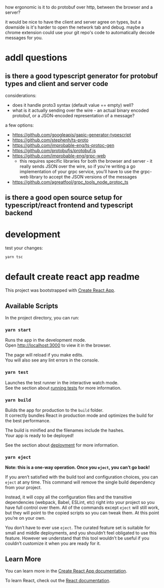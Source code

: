 how ergonomic is it to do protobuf over http, between the browser and a server?

it would be nice to have the client and server agree on types, but a downside
is it's harder to open the network tab and debug. maybe a chrome extension
could use your git repo's code to automatically decode messages for you.

# addl questions

## is there a good typescript generator for protobuf types and client and server code

considerations:
- does it handle proto3 syntax (default value == empty) well?
- what is it actually sending over the wire - an actual binary encoded protobuf, or a JSON-encoded representation of a message?

a few options:
- https://github.com/googleapis/gapic-generator-typescript
- https://github.com/stephenh/ts-proto
- https://github.com/improbable-eng/ts-protoc-gen
- https://github.com/protobufjs/protobuf.js
- https://github.com/improbable-eng/grpc-web
  - this requires specific libraries for both the browser and server - it really sends JSON over the wire, so if you're writing a go implementation of your grpc service, you'll have to use the grpc-web library to accept the JSON versions of the messages
- https://github.com/agreatfool/grpc_tools_node_protoc_ts

## is there a good open source setup for typescript/react frontend and typescript backend


# development

test your changes:

    yarn tsc


# default create react app readme


This project was bootstrapped with [Create React App](https://github.com/facebook/create-react-app).

## Available Scripts

In the project directory, you can run:

### `yarn start`

Runs the app in the development mode.<br />
Open [http://localhost:3000](http://localhost:3000) to view it in the browser.

The page will reload if you make edits.<br />
You will also see any lint errors in the console.

### `yarn test`

Launches the test runner in the interactive watch mode.<br />
See the section about [running tests](https://facebook.github.io/create-react-app/docs/running-tests) for more information.

### `yarn build`

Builds the app for production to the `build` folder.<br />
It correctly bundles React in production mode and optimizes the build for the best performance.

The build is minified and the filenames include the hashes.<br />
Your app is ready to be deployed!

See the section about [deployment](https://facebook.github.io/create-react-app/docs/deployment) for more information.

### `yarn eject`

**Note: this is a one-way operation. Once you `eject`, you can’t go back!**

If you aren’t satisfied with the build tool and configuration choices, you can `eject` at any time. This command will remove the single build dependency from your project.

Instead, it will copy all the configuration files and the transitive dependencies (webpack, Babel, ESLint, etc) right into your project so you have full control over them. All of the commands except `eject` will still work, but they will point to the copied scripts so you can tweak them. At this point you’re on your own.

You don’t have to ever use `eject`. The curated feature set is suitable for small and middle deployments, and you shouldn’t feel obligated to use this feature. However we understand that this tool wouldn’t be useful if you couldn’t customize it when you are ready for it.

## Learn More

You can learn more in the [Create React App documentation](https://facebook.github.io/create-react-app/docs/getting-started).

To learn React, check out the [React documentation](https://reactjs.org/).

